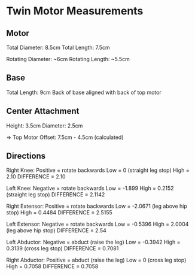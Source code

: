 # Twin Motor Measurements

## Motor

Total Diameter: 8.5cm
Total Length: 7.5cm

Rotating Diameter: ~6cm
Rotating Length: ~5.5cm

## Base

Total Length: 9cm
Back of base aligned with back of top motor

## Center Attachment

Height: 3.5cm
Diameter: 2.5cm

=> Top Motor Offset: 7.5cm - 4.5cm (calculated)

## Directions

Right Knee:
Positive = rotate backwards
Low = 0 (straight leg stop)
High = 2.10
DIFFERENCE = 2.10

Left Knee:
Negative = rotate backwards
Low = -1.899 
High = 0.2152 (straight leg stop)
DIFFERENCE = 2.1142

Right Extensor:
Positive = rotate backwards
Low = -2.0671 (leg above hip stop)
High = 0.4484
DIFFERENCE = 2.5155

Left Extensor:
Negative = rotate backwards
Low = -0.5396
High = 2.0004 (leg above hip stop)
DIFFERENCE = 2.54

Left Abductor:
Negative = abduct (raise the leg)
Low = -0.3942
High = 0.3139 (cross leg stop)
DIFFERENCE = 0.7081

Right Abductor:
Positive = abduct (raise the leg)
Low = 0 (cross leg stop)
High = 0.7058
DIFFERENCE = 0.7058